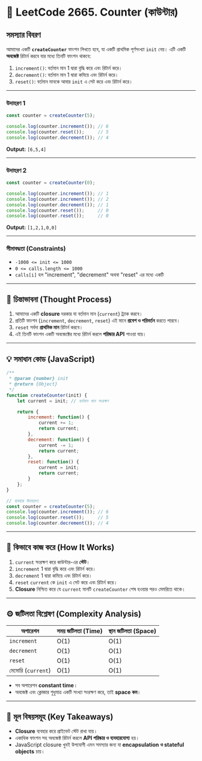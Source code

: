 # 🚀 LeetCode 2665. Counter (কাউন্টার)

## সমস্যার বিবরণ

আমাদের একটি **`createCounter`** ফাংশন লিখতে হবে, যা একটি প্রাথমিক পূর্ণসংখ্যা `init` নেয়। এটি একটি **অবজেক্ট** রিটার্ন করবে যার মধ্যে তিনটি ফাংশন থাকবে:

1. `increment()`: বর্তমান মান 1 দ্বারা বৃদ্ধি করে এবং রিটার্ন করে।
2. `decrement()`: বর্তমান মান 1 দ্বারা কমিয়ে এবং রিটার্ন করে।
3. `reset()`: বর্তমান মানকে আবার `init` এ সেট করে এবং রিটার্ন করে।

---

### উদাহরণ 1

```javascript
const counter = createCounter(5);

console.log(counter.increment()); // 6
console.log(counter.reset());     // 5
console.log(counter.decrement()); // 4
```

**Output:** `[6,5,4]`

---

### উদাহরণ 2

```javascript
const counter = createCounter(0);

console.log(counter.increment()); // 1
console.log(counter.increment()); // 2
console.log(counter.decrement()); // 1
console.log(counter.reset());     // 0
console.log(counter.reset());     // 0
```

**Output:** `[1,2,1,0,0]`

---

### সীমাবদ্ধতা (Constraints)

* `-1000 <= init <= 1000`
* `0 <= calls.length <= 1000`
* `calls[i]` হল "increment", "decrement" অথবা "reset" এর মধ্যে একটি

---

## 🔹 চিন্তাভাবনা (Thought Process)

1. আমাদের একটি **closure** দরকার যা বর্তমান মান (`current`) ট্র্যাক করবে।
2. প্রতিটি ফাংশন (`increment`, `decrement`, `reset`) এই মানে **প্রবেশ ও পরিবর্তন** করতে পারবে।
3. `reset` সর্বদা **প্রাথমিক মান** রিটার্ন করবে।
4. এই তিনটি ফাংশন একটি অবজেক্টের মধ্যে রিটার্ন করলে **পরিষ্কার API** পাওয়া যায়।

---

## 💡 সমাধান কোড (JavaScript)

```javascript
/**
 * @param {number} init
 * @return {Object}
 */
function createCounter(init) {
    let current = init; // বর্তমান মান সংরক্ষণ

    return {
        increment: function() {
            current += 1;
            return current;
        },
        decrement: function() {
            current -= 1;
            return current;
        },
        reset: function() {
            current = init;
            return current;
        }
    };
}

// ব্যবহার উদাহরণ:
const counter = createCounter(5);
console.log(counter.increment()); // 6
console.log(counter.reset());     // 5
console.log(counter.decrement()); // 4
```

---

## 🔹 কিভাবে কাজ করে (How It Works)

1. `current` সংরক্ষণ করে কাউন্টার-এর **স্টেট**।
2. `increment` 1 দ্বারা বৃদ্ধি করে এবং রিটার্ন করে।
3. `decrement` 1 দ্বারা কমিয়ে এবং রিটার্ন করে।
4. `reset` `current` কে `init` এ সেট করে এবং রিটার্ন করে।
5. **Closure** নিশ্চিত করে যে `current` মানটি `createCounter` শেষ হওয়ার পরও মেমরিতে থাকে।

---

## ⚙️ জটিলতা বিশ্লেষণ (Complexity Analysis)

| অপারেশন            | সময় জটিলতা (Time) | স্থান জটিলতা (Space) |
| ------------------ | ------------------ | -------------------- |
| `increment`        | O(1)               | O(1)                 |
| `decrement`        | O(1)               | O(1)                 |
| `reset`            | O(1)               | O(1)                 |
| মেমোরি (`current`) | O(1)               | O(1)                 |

* সব অপারেশন **constant time**।
* অবজেক্ট এবং ক্লোজার শুধুমাত্র একটি সংখ্যা সংরক্ষণ করে, তাই **space কম**।

---

## 🔹 মূল বিষয়সমূহ (Key Takeaways)

* **Closure** ব্যবহার করে প্রাইভেট স্টেট রাখা যায়।
* একাধিক ফাংশন সহ অবজেক্ট রিটার্ন করলে **API পরিষ্কার ও ব্যবহারযোগ্য** হয়।
* JavaScript closure খুবই উপযোগী এমন সমস্যার জন্য যা **encapsulation ও stateful objects** চায়।

